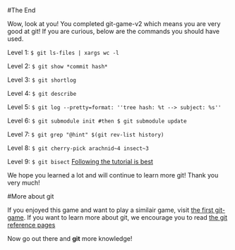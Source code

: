 #The End

Wow, look at you! 
You completed git-game-v2 which means you are very good at git! 
If you are curious, below are the commands you should have used. 

Level 1: ```$ git ls-files | xargs wc -l```

Level 2: ```$ git show *commit hash*```

Level 3: ```$ git shortlog```

Level 4: ```$ git describe```

Level 5: ```$ git log --pretty=format: ''tree hash: %t --> subject: %s'' ```

Level 6: ```$ git submodule init #then $ git submodule update```

Level 7: ```$ git grep "@hint" $(git rev-list history) ```

Level 8: ```$ git cherry-pick arachnid~4 insect~3```

Level 9: ```$ git bisect``` [Following the tutorial is best](http://www.metaltoad.com/blog/beginners-guide-git-bisect-process-elimination)

We hope you learned a lot and will continue to learn more git! Thank you very much!

#More about git

If you enjoyed this game and want to play a similair game, visit [the first git-game](https://github.com/git-game/git-game).
If you want to learn more about git, we encourage you to read [the git reference pages](https://git-scm.com/docs)

Now go out there and **git** more knowledge!
